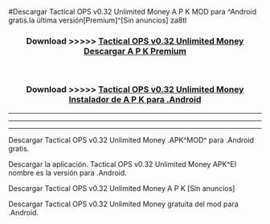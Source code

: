 #Descargar Tactical OPS v0.32 Unlimited Money  A P K MOD para ^Android gratis.la última versión[Premium]^[Sin anuncios] za8tl



<div align="center">
<h3>Download >>>>> <a href="https://es-web.web.app/?es= Tactical OPS v0.32 Unlimited Money ">Tactical OPS v0.32 Unlimited Money  Descargar A P K Premium</a></h3><br>

<h3>Download >>>>> <a href="https://es-web.web.app/?es= Tactical OPS v0.32 Unlimited Money ">Tactical OPS v0.32 Unlimited Money  Instalador de A P K para .Android</a></h3>
</div>


----------------------------------------------------------

----------------------------------------------------------

----------------------------------------------------------

Descargar Tactical OPS v0.32 Unlimited Money  .APK^MOD^ para .Android gratis.

Descargar la aplicación. Tactical OPS v0.32 Unlimited Money  APK^El nombre es la versión para .Android.

Descargar Tactical OPS v0.32 Unlimited Money  A P K [Sin anuncios]

Descargar Tactical OPS v0.32 Unlimited Money  gratuita del mod para .Android.